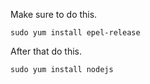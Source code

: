 Make sure to do this.

```
sudo yum install epel-release
```

After that do this.

```
sudo yum install nodejs
```
